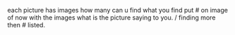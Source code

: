 each picture has images 
how many can u find what you find
put # on image of
now with the images what is the 
picture saying to you.
 /
 finding more then # listed.
